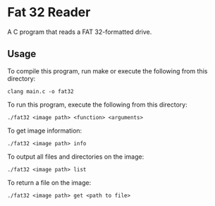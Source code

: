 # Fat 32 Reader

A C program that reads a FAT 32-formatted drive.

## Usage
To compile this program, run make or execute the following from this directory:
```
clang main.c -o fat32
```
To run this program, execute the following from this directory:
```
./fat32 <image path> <function> <arguments>
```

To get image information:
```
./fat32 <image path> info
```

To output all files and directories on the image:
```
./fat32 <image path> list
```

To return a file on the image:
```
./fat32 <image path> get <path to file>
```
